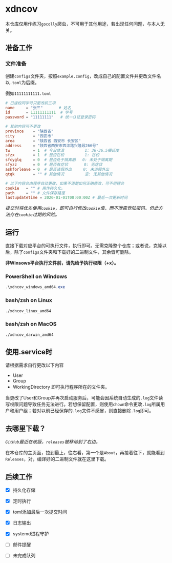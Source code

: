 # xdncov
本仓库仅用作练习`gocolly`爬虫，不可用于其他用途，若出现任何问题，与本人无关。

## 准备工作

### 文件准备

创建`configs`文件夹，按照`example.config`，改成自己的配置文件并更改文件名以`.toml`为后缀。

例如`11111111111.toml`

```toml
# 已返校同学可只更改前三项
name     = "张三"       # 姓名
id       = 11111111111  # 学号
password = "11111111"   # 统一认证登录密码

# 其他内容可不更改
province    = "陕西省"
city        = "西安市"
area        = "陕西省 西安市 长安区"
address     = "陕西省西安市西沣路兴隆段266号"
tw          = 1  # 今日体温         1: 36-36.5摄氏度
sfzx        = 1  # 是否在校         1: 在校
sfcyglq     = 0  # 是否处于隔离期   0: 未处于隔离期
sfyzz       = 0  # 是否有症状       0: 无症状
askforleave = 0  # 是否请假外出     0: 未请假外出
qtqk        = "" # 其他情况         空: 无其他情况

# 以下内容会由程序自动更改，如果不清楚如何正确修改，可不用理会
cookie   = "" # 用作持久化。
path     = "" # 文件保存路径
lastupdatetime = 2020-01-01T00:00:00Z # 最后一次更新时间
```

*提交时将优先使用`cookie`，即可自行修改`cookie`值，而不泄露登陆密码。但此方法存在`cookie`过期的风险。*

## 运行

直接下载对应平台的可执行文件，执行即可。无需克隆整个仓库；或者说，克隆以后，除了`configs`文件夹和下载好的二进制文件，其余皆可删除。

**非Winsows平台执行文件前，请先给予执行权限（+x）。**

### PowerShell on Windows

```powershell
.\xdncov_windows_amd64.exe
```

### bash/zsh on Linux

```bash
./xdncov_linux_amd64
```

### bash/zsh on MacOS

```bash
./xdncov_darwin_amd64
```

## 使用.service时

请根据需求自行更改以下内容

- User
- Group
- WorkingDirectory  即可执行程序所在的文件夹。

当更改了User和Group并再次启动服务后，可能会因系统自动生成的`.log`文件读写权限问题导致任务无法进行。若想保留配置，则使用`chown`命令更改`.log`所属用户和用户组；若对以前已经保存的`.log`文件不感冒，则直接删除`.log`即可。

## 去哪里下载？

*`GitHub`最近在改版，`releases`被移动到了右边。*

在本仓库的主页面，拉到最上，往右看，第一个是`About`，再接着往下，就能看到`Releases`，对，编译好的二进制文件就在这里下载。

## 后续工作

- [x] 持久化存储
- [x] 定时执行
- [x] toml添加最后一次提交时间
- [x] 日志输出
- [x] systemd进程守护
- [ ] 邮件提醒
- [ ] 未完成队列

